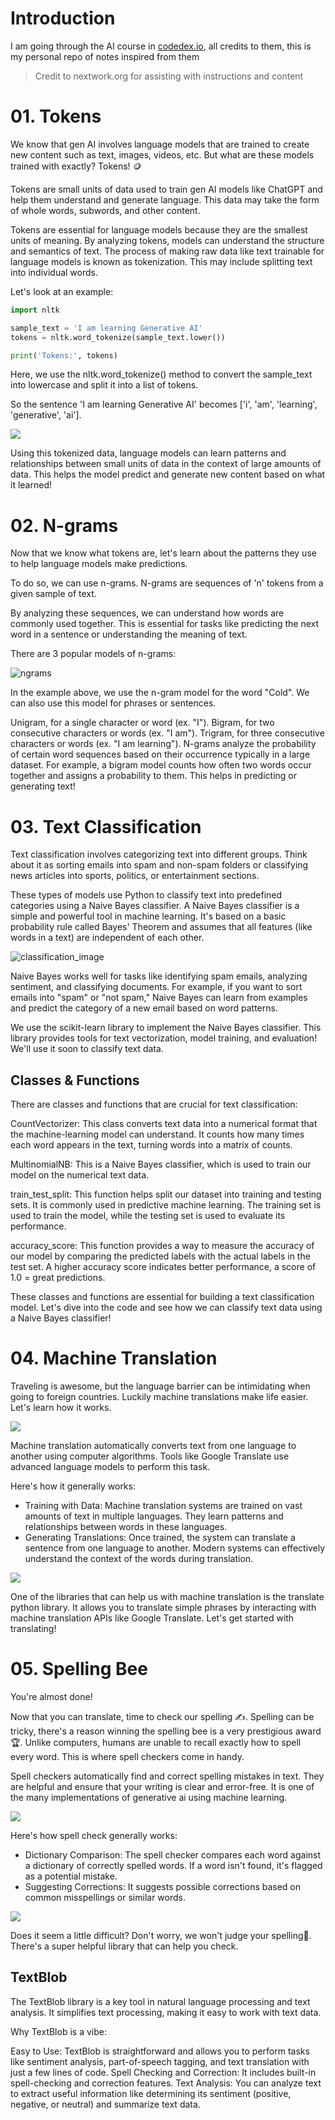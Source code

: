 # Introduction
I am going through the AI course in [codedex.io](https://codedex.io), all credits to them, this is my personal repo of notes inspired from them

> Credit to nextwork.org for assisting with instructions and content

# 01. Tokens
We know that gen AI involves language models that are trained to create new content such as text, images, videos, etc. But what are these models trained with exactly? Tokens! 🪙

Tokens are small units of data used to train gen AI models like ChatGPT and help them understand and generate language. This data may take the form of whole words, subwords, and other content.

Tokens are essential for language models because they are the smallest units of meaning. By analyzing tokens, models can understand the structure and semantics of text. The process of making raw data like text trainable for language models is known as tokenization. This may include splitting text into individual words.

Let's look at an example:
```python
import nltk

sample_text = 'I am learning Generative AI'
tokens = nltk.word_tokenize(sample_text.lower())

print('Tokens:', tokens)
```

Here, we use the nltk.word_tokenize() method to convert the sample_text into lowercase and split it into a list of tokens.

So the sentence 'I am learning Generative AI' becomes ['i', 'am', 'learning', 'generative', 'ai'].

<img src="./large-language-models/images/3.png"/>

Using this tokenized data, language models can learn patterns and relationships between small units of data in the context of large amounts of data. This helps the model predict and generate new content based on what it learned!

# 02. N-grams
Now that we know what tokens are, let's learn about the patterns they use to help language models make predictions.

To do so, we can use n-grams. N-grams are sequences of 'n' tokens from a given sample of text.

By analyzing these sequences, we can understand how words are commonly used together. This is essential for tasks like predicting the next word in a sentence or understanding the meaning of text.

There are 3 popular models of n-grams:

<img title="ngrams" alt="ngrams" src="./large-language-models/images/4.png"/>

In the example above, we use the n-gram model for the word "Cold". We can also use this model for phrases or sentences.

Unigram, for a single character or word (ex. "I").
Bigram, for two consecutive characters or words (ex. "I am").
Trigram, for three consecutive characters or words (ex. "I am learning").
N-grams analyze the probability of certain word sequences based on their occurrence typically in a large dataset. For example, a bigram model counts how often two words occur together and assigns a probability to them. This helps in predicting or generating text!

# 03. Text Classification
Text classification involves categorizing text into different groups. Think about it as sorting emails into spam and non-spam folders or classifying news articles into sports, politics, or entertainment sections.

These types of models use Python to classify text into predefined categories using a Naive Bayes classifier. A Naive Bayes classifier is a simple and powerful tool in machine learning. It's based on a basic probability rule called Bayes' Theorem and assumes that all features (like words in a text) are independent of each other.

<img title="classification" alt="classification_image" src="./large-language-models/images/5.png"/>

Naive Bayes works well for tasks like identifying spam emails, analyzing sentiment, and classifying documents. For example, if you want to sort emails into "spam" or "not spam," Naive Bayes can learn from examples and predict the category of a new email based on word patterns.

We use the scikit-learn library to implement the Naive Bayes classifier. This library provides tools for text vectorization, model training, and evaluation! We'll use it soon to classify text data.

## Classes & Functions
There are classes and functions that are crucial for text classification:

CountVectorizer: This class converts text data into a numerical format that the machine-learning model can understand. It counts how many times each word appears in the text, turning words into a matrix of counts.

MultinomialNB: This is a Naive Bayes classifier, which is used to train our model on the numerical text data.

train_test_split: This function helps split our dataset into training and testing sets. It is commonly used in predictive machine learning. The training set is used to train the model, while the testing set is used to evaluate its performance.

accuracy_score: This function provides a way to measure the accuracy of our model by comparing the predicted labels with the actual labels in the test set. A higher accuracy score indicates better performance, a score of 1.0 = great predictions.

These classes and functions are essential for building a text classification model. Let's dive into the code and see how we can classify text data using a Naive Bayes classifier!

# 04. Machine Translation
Traveling is awesome, but the language barrier can be intimidating when going to foreign countries. Luckily machine translations make life easier. Let's learn how it works.

<img src="./large-language-models/images/6.png"/>

Machine translation automatically converts text from one language to another using computer algorithms. Tools like Google Translate use advanced language models to perform this task.

Here's how it generally works:

- Training with Data: Machine translation systems are trained on vast amounts of text in multiple languages. They learn patterns and relationships between words in these languages.
- Generating Translations: Once trained, the system can translate a sentence from one language to another. Modern systems can effectively understand the context of the words during translation.

<img src="./large-language-models/images/7.png"/>

One of the libraries that can help us with machine translation is the translate python library. It allows you to translate simple phrases by interacting with machine translation APIs like Google Translate. Let's get started with translating!

# 05. Spelling Bee
You're almost done!

Now that you can translate, time to check our spelling ✍️. Spelling can be tricky, there's a reason winning the spelling bee is a very prestigious award 🏆. Unlike computers, humans are unable to recall exactly how to spell every word. This is where spell checkers come in handy.

Spell checkers automatically find and correct spelling mistakes in text. They are helpful and ensure that your writing is clear and error-free. It is one of the many implementations of generative ai using machine learning.

<img src="./large-language-models/images/8.gif"/>

Here's how spell check generally works:

- Dictionary Comparison: The spell checker compares each word against a dictionary of correctly spelled words. If a word isn't found, it's flagged as a potential mistake.
- Suggesting Corrections: It suggests possible corrections based on common misspellings or similar words.

<img src="./large-language-models/images/9.png"/>

Does it seem a little difficult? Don't worry, we won't judge your spelling🤞. There's a super helpful library that can help you check.

## TextBlob
The TextBlob library is a key tool in natural language processing and text analysis. It simplifies text processing, making it easy to work with text data.

Why TextBlob is a vibe:

Easy to Use: TextBlob is straightforward and allows you to perform tasks like sentiment analysis, part-of-speech tagging, and text translation with just a few lines of code.
Spell Checking and Correction: It includes built-in spell-checking and correction features.
Text Analysis: You can analyze text to extract useful information like determining its sentiment (positive, negative, or neutral) and summarize text data.